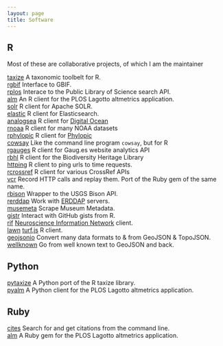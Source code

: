 ```yaml
---
layout: page
title: Software
---
```


## R

Most of these are collaborative projects, of which I am the maintainer

[taxize](https://github.com/ropensci/taxize) <i class="fa fa-chevron-right"></i> A taxonomic toolbelt for R.</br>
[rgbif](https://github.com/ropensci/rgbif) <i class="fa fa-chevron-right"></i> Interface to GBIF.</br>
[rplos](https://github.com/ropensci/rplos) <i class="fa fa-chevron-right"></i> Interace to the Public Library of Science search API.</br>
[alm](https://github.com/ropensci/alm) <i class="fa fa-chevron-right"></i> An R client for the PLOS Lagotto altmetrics application.</br>
[solr](https://github.com/ropensci/solr) <i class="fa fa-chevron-right"></i> R client for Apache SOLR.</br>
[elastic](https://github.com/ropensci/elastic) <i class="fa fa-chevron-right"></i> R client for Elasticsearch.</br>
[analogsea](https://github.com/sckott/analogsea) <i class="fa fa-chevron-right"></i> R client for [Digital Ocean](https://www.digitalocean.com/)</br>
[rnoaa](https://github.com/sckott/rnoaa) <i class="fa fa-chevron-right"></i> R client for many NOAA datasets</br>
[rphylopic](https://github.com/sckott/rphylopic) <i class="fa fa-chevron-right"></i> R client for [Phylopic](http://phylopic.org/)</br>
[cowsay](https://github.com/sckott/cowsay) <i class="fa fa-chevron-right"></i> Like the command line program `cowsay`, but for R</br>
[rgauges](https://github.com/ropensci/rgauges) <i class="fa fa-chevron-right"></i> R client for Gaug.es website analytics API</br>
[rbhl](https://github.com/ropensci/rbhl) <i class="fa fa-chevron-right"></i> R client for the Biodiversity Heritage Library</br>
[httping](https://github.com/sckott/httping) <i class="fa fa-chevron-right"></i> R client to ping urls to time requests.</br>
[rcrossref](https://github.com/ropensci/rcrossref) <i class="fa fa-chevron-right"></i> R client for various CrossRef APIs</br>
[vcr](https://github.com/ropensci/vcr) <i class="fa fa-chevron-right"></i> Record HTTP calls and replay them. Port of the Ruby gem of the same name.</br>
[rbison](https://github.com/ropensci/rbison) <i class="fa fa-chevron-right"></i> Wrapper to the USGS Bison API.</br>
[rerddap](https://github.com/ropensci/rerddap) <i class="fa fa-chevron-right"></i> Work with [ERDDAP](http://upwell.pfeg.noaa.gov/erddap/index.html) servers.</br>
[musemeta](https://github.com/ropensci/musemeta) <i class="fa fa-chevron-right"></i> Scrape Museum Metadata.</br>
[gistr](https://github.com/ropensci/gistr) <i class="fa fa-chevron-right"></i> Interact with GitHub gists from R.</br>
[rif](https://github.com/ropensci/rif) <i class="fa fa-chevron-right"></i> [
Neuroscience Information Network](http://neuinfo.org/) client.</br>
[lawn](https://github.com/ropensci/lawn) <i class="fa fa-chevron-right"></i> [turf.js](http://turfjs.org/) R client.</br>
[geojsonio](https://github.com/ropensci/geojsonio) <i class="fa fa-chevron-right"></i> Convert many data formats to & from GeoJSON & TopoJSON.</br>
[wellknown](https://github.com/ropensci/wellknown) <i class="fa fa-chevron-right"></i> Go from well known text to GeoJSON and back.

## Python

[pytaxize](https://github.com/sckott/pytaxize) <i class="fa fa-chevron-right"></i> A Python port of the R taxize library.</br>
[pyalm](https://github.com/articlemetrics/pyalm) <i class="fa fa-chevron-right"></i> A Python client for the PLOS Lagotto altmetrics application.

## Ruby

[cites](https://github.com/sckott/cites) <i class="fa fa-chevron-right"></i> Search for and get citations from the command line.</br>
[alm](https://github.com/articlemetrics/lagotto-rb) <i class="fa fa-chevron-right"></i> A Ruby gem for the PLOS Lagotto altmetrics application.

